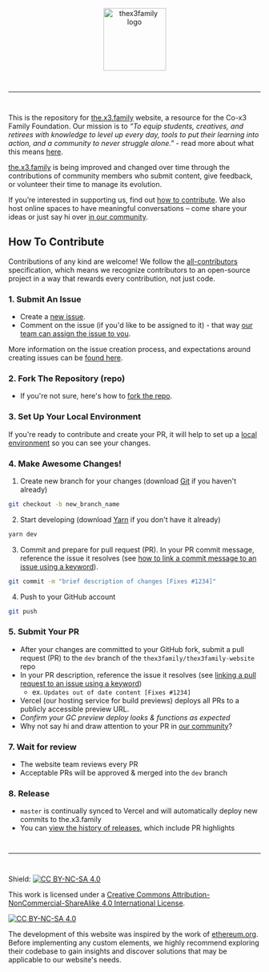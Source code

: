 <div align="center" style="margin-top: 1em; margin-bottom: 3em;">
  <a href="https://the.x3.family"><img alt="thex3family logo" src="./public/assets/main-logo(white).png" alt="the.x3.family" width="125"></a>
</div>


<hr style="margin-top: 3em; margin-bottom: 3em;">

This is the repository for [the.x3.family](https://the.x3.family) website, a resource for the Co-x3 Family Foundation. Our mission is to _“To equip students, creatives, and retirees with knowledge to level up every day, tools to put their learning into action, and a community to never struggle alone."_ - read more about what this means [here](https://the.x3.family/live-your-best-life/about-us).

[the.x3.family](https://the.x3.family) is being improved and changed over time through the contributions of community members who submit content, give feedback, or volunteer their time to manage its evolution. 

If you’re interested in supporting us, find out [how to contribute](https://the.x3.family/make-positive-impact/contribute/). We also host online spaces to have meaningful conversations – come share your ideas or just say hi over [in our community](https://our.x3.family/).

## How To Contribute

Contributions of any kind are welcome! We follow the [all-contributors](https://allcontributors.org/docs/en/overview) specification, which means we recognize contributors to an open-source project in a way that rewards every contribution, not just code.

### 1. Submit An Issue

- Create a [new issue](https://github.com/thex3family/thex3family-website/issues/new/choose).
- Comment on the issue (if you'd like to be assigned to it) - that way [our team can assign the issue to you](https://github.blog/2019-06-25-assign-issues-to-issue-commenters/).

More information on the issue creation process, and expectations around creating issues can be [found here](docs/github-issue-triage-process.md).

### 2. Fork The Repository (repo)

- If you're not sure, here's how to [fork the repo](https://help.github.com/en/articles/fork-a-repo).

### 3. Set Up Your Local Environment

If you're ready to contribute and create your PR, it will help to set up a [local environment](https://code.visualstudio.com/docs/sourcecontrol/intro-to-git) so you can see your changes. 

### 4. Make Awesome Changes!

1. Create new branch for your changes (download [Git](https://git-scm.com/downloads) if you haven't already)

```sh
git checkout -b new_branch_name
```

2. Start developing (download [Yarn](https://classic.yarnpkg.com/lang/en/docs/install) if you don't have it already)

```sh
yarn dev
```

3. Commit and prepare for pull request (PR). In your PR commit message, reference the issue it resolves (see [how to link a commit message to an issue using a keyword](https://docs.github.com/en/free-pro-team@latest/github/managing-your-work-on-github/linking-a-pull-request-to-an-issue#linking-a-pull-request-to-an-issue-using-a-keyword)).

```sh
git commit -m "brief description of changes [Fixes #1234]"
```

4. Push to your GitHub account

```sh
git push
```

### 5. Submit Your PR

- After your changes are committed to your GitHub fork, submit a pull request (PR) to the `dev` branch of the `thex3family/thex3family-website` repo
- In your PR description, reference the issue it resolves (see [linking a pull request to an issue using a keyword](https://docs.github.com/en/free-pro-team@latest/github/managing-your-work-on-github/linking-a-pull-request-to-an-issue#linking-a-pull-request-to-an-issue-using-a-keyword))
  - ex. `Updates out of date content [Fixes #1234]`
- Vercel (our hosting service for build previews) deploys all PRs to a publicly accessible preview URL.
- _Confirm your GC preview deploy looks & functions as expected_
- Why not say hi and draw attention to your PR in [our community](https://our.x3.family/)?

### 7. Wait for review

- The website team reviews every PR
- Acceptable PRs will be approved & merged into the `dev` branch

### 8. Release

- `master` is continually synced to Vercel and will automatically deploy new commits to the.x3.family
- You can [view the history of releases](https://github.com/thex3family/thex3family-website/releases), which include PR highlights

<hr style="margin-top: 3em; margin-bottom: 3em;">

Shield: [![CC BY-NC-SA 4.0][cc-by-nc-sa-shield]][cc-by-nc-sa]

This work is licensed under a
[Creative Commons Attribution-NonCommercial-ShareAlike 4.0 International License][cc-by-nc-sa].

[![CC BY-NC-SA 4.0][cc-by-nc-sa-image]][cc-by-nc-sa]

[cc-by-nc-sa]: http://creativecommons.org/licenses/by-nc-sa/4.0/
[cc-by-nc-sa-image]: https://licensebuttons.net/l/by-nc-sa/4.0/88x31.png
[cc-by-nc-sa-shield]: https://img.shields.io/badge/License-CC%20BY--NC--SA%204.0-lightgrey.svg

The development of this website was inspired by the work of [ethereum.org](https://github.com/ethereum/ethereum-org-website). Before implementing any custom elements, we highly recommend exploring their codebase to gain insights and discover solutions that may be applicable to our website's needs.